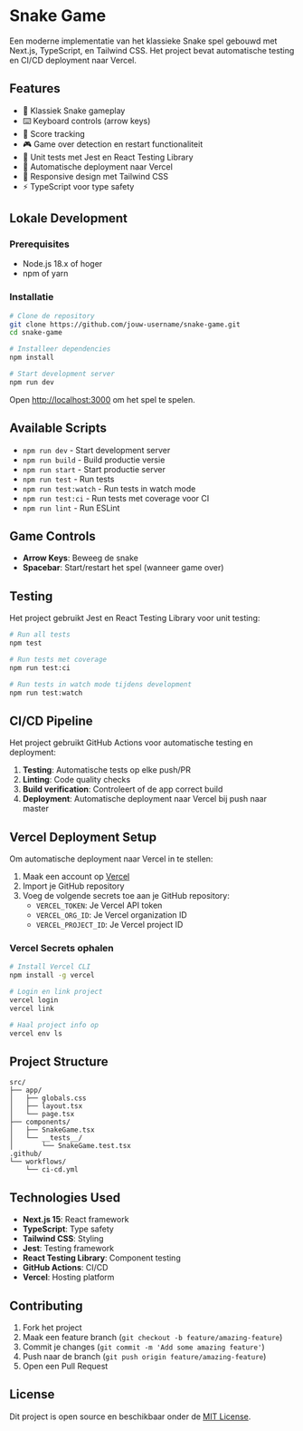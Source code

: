 # Snake Game

Een moderne implementatie van het klassieke Snake spel gebouwd met Next.js, TypeScript, en Tailwind CSS. Het project bevat automatische testing en CI/CD deployment naar Vercel.

## Features

- 🐍 Klassiek Snake gameplay
- ⌨️ Keyboard controls (arrow keys)
- 🎯 Score tracking
- 🎮 Game over detection en restart functionaliteit
- 🧪 Unit tests met Jest en React Testing Library
- 🚀 Automatische deployment naar Vercel
- 📱 Responsive design met Tailwind CSS
- ⚡ TypeScript voor type safety

## Lokale Development

### Prerequisites

- Node.js 18.x of hoger
- npm of yarn

### Installatie

```bash
# Clone de repository
git clone https://github.com/jouw-username/snake-game.git
cd snake-game

# Installeer dependencies
npm install

# Start development server
npm run dev
```

Open [http://localhost:3000](http://localhost:3000) om het spel te spelen.

## Available Scripts

- `npm run dev` - Start development server
- `npm run build` - Build productie versie
- `npm run start` - Start productie server
- `npm run test` - Run tests
- `npm run test:watch` - Run tests in watch mode
- `npm run test:ci` - Run tests met coverage voor CI
- `npm run lint` - Run ESLint

## Game Controls

- **Arrow Keys**: Beweeg de snake
- **Spacebar**: Start/restart het spel (wanneer game over)

## Testing

Het project gebruikt Jest en React Testing Library voor unit testing:

```bash
# Run all tests
npm test

# Run tests met coverage
npm run test:ci

# Run tests in watch mode tijdens development
npm run test:watch
```

## CI/CD Pipeline

Het project gebruikt GitHub Actions voor automatische testing en deployment:

1. **Testing**: Automatische tests op elke push/PR
2. **Linting**: Code quality checks
3. **Build verification**: Controleert of de app correct build
4. **Deployment**: Automatische deployment naar Vercel bij push naar master

## Vercel Deployment Setup

Om automatische deployment naar Vercel in te stellen:

1. Maak een account op [Vercel](https://vercel.com)
2. Import je GitHub repository
3. Voeg de volgende secrets toe aan je GitHub repository:
   - `VERCEL_TOKEN`: Je Vercel API token
   - `VERCEL_ORG_ID`: Je Vercel organization ID
   - `VERCEL_PROJECT_ID`: Je Vercel project ID

### Vercel Secrets ophalen

```bash
# Install Vercel CLI
npm install -g vercel

# Login en link project
vercel login
vercel link

# Haal project info op
vercel env ls
```

## Project Structure

```
src/
├── app/
│   ├── globals.css
│   ├── layout.tsx
│   └── page.tsx
├── components/
│   ├── SnakeGame.tsx
│   └── __tests__/
│       └── SnakeGame.test.tsx
.github/
└── workflows/
    └── ci-cd.yml
```

## Technologies Used

- **Next.js 15**: React framework
- **TypeScript**: Type safety
- **Tailwind CSS**: Styling
- **Jest**: Testing framework
- **React Testing Library**: Component testing
- **GitHub Actions**: CI/CD
- **Vercel**: Hosting platform

## Contributing

1. Fork het project
2. Maak een feature branch (`git checkout -b feature/amazing-feature`)
3. Commit je changes (`git commit -m 'Add some amazing feature'`)
4. Push naar de branch (`git push origin feature/amazing-feature`)
5. Open een Pull Request

## License

Dit project is open source en beschikbaar onder de [MIT License](LICENSE).
